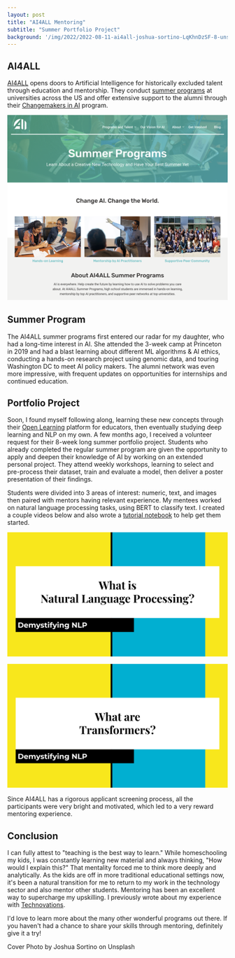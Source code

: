 ```yaml
---
layout: post
title: "AI4ALL Mentoring"
subtitle: "Summer Portfolio Project"
background: '/img/2022/2022-08-11-ai4all-joshua-sortino-LqKhnDzSF-8-unsplash.jpg'
---
```


## AI4ALL

[AI4ALL](https://ai-4-all.org/) opens doors to Artificial Intelligence for historically excluded talent through education and mentorship. They conduct [summer programs](https://ai-4-all.org/summer-programs/) at universities across the US and offer extensive support to the alumni through their [Changemakers in AI](https://ai-4-all.org/changemakers/) program.

![AI4ALL](/img/2022/2022-08-11-ai4all1.png)

## Summer Program

The AI4ALL summer programs first entered our radar for my daughter, who had a long-time interest in AI. She attended the 3-week camp at Princeton in 2019 and had a blast learning about different ML algorithms & AI ethics, conducting a hands-on research project using genomic data, and touring Washington DC to meet AI policy makers. The alumni network was even more impressive, with frequent updates on opportunities for internships and continued education.

## Portfolio Project

Soon, I found myself following along, learning these new concepts through their [Open Learning](https://ai-4-all.org/open-learning/) platform for educators, then eventually studying deep learning and NLP on my own. A few months ago, I received a volunteer request for their 8-week long summer portfolio project. Students who already completed the regular summer program are given the opportunity to apply and deepen their knowledge of AI by working on an extended personal project. They attend weekly workshops, learning to select and pre-process their dataset, train and evaluate a model, then deliver a poster presentation of their findings.

Students were divided into 3 areas of interest: numeric, text, and images then paired with mentors having relevant experience. My mentees worked on natural language processing tasks, using BERT to classify text. I created a couple videos below and also wrote a [tutorial notebook](https://colab.research.google.com/github/ccstan99/ccstan99.github.io/blob/main/docs/huggingface-text-classification.ipynb) to help get them started.

[![What is NLP?](/img/2022/2022-08-11-ai4all-video1.svg)](https://www.youtube.com/watch?v=Q3N7zoIcjtw&list=PLSGYwl5_qS6jEhXHXuEymvNYvrFuD2BOG&index=1)

[![What are Transformers?](/img/2022/2022-08-11-ai4all-video2.svg)](https://www.youtube.com/watch?v=bedJ9bQBG6s&list=PLSGYwl5_qS6jEhXHXuEymvNYvrFuD2BOG&index=2)

Since AI4ALL has a rigorous applicant screening process, all the participants were very bright and motivated, which led to a very reward mentoring experience.

## Conclusion

I can fully attest to "teaching is the best way to learn." While homeschooling my kids, I was constantly learning new material and always thinking, "How would I explain this?" That mentality forced me to think more deeply and analytically. As the kids are off in more traditional educational settings now, it's been a natural transition for me to return to my work in the technology sector and also mentor other students. Mentoring has been an excellent way to supercharge my upskilling. I previously wrote about my experience with [Technovations](/2022/06/23/technovation.html).

I'd love to learn more about the many other wonderful programs out there. If you haven't had a chance to share your skills through mentoring, definitely give it a try!

<figcaption>Cover Photo by Joshua Sortino on Unsplash</figcaption>
